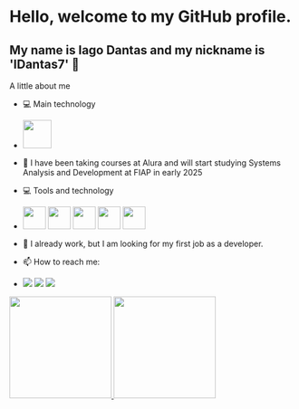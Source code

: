 # Hello, welcome to my GitHub profile.
## My name is Iago Dantas and my nickname is 'IDantas7' 👋

A little about me

- 💻 Main technology
- <img src="https://cdn.jsdelivr.net/gh/devicons/devicon@latest/icons/java/java-plain-wordmark.svg" width="50" height="50" />
- 🌱 I have been taking courses at Alura and will start studying Systems Analysis and Development at FIAP in early 2025
- 💻 Tools and technology
- <img loading='lazy' src="https://cdn.jsdelivr.net/gh/devicons/devicon@latest/icons/html5/html5-original-wordmark.svg" width="40" height="40"/>         <img loading='lazy' src="https://cdn.jsdelivr.net/gh/devicons/devicon@latest/icons/css3/css3-original-wordmark.svg" width="40" height="40"/>         <img loading='lazy' src="https://cdn.jsdelivr.net/gh/devicons/devicon@latest/icons/javascript/javascript-original.svg" width="40" height="40"/>         <img src="https://cdn.jsdelivr.net/gh/devicons/devicon@latest/icons/python/python-original-wordmark.svg" width="40" height="40"/>         <img loading="lazy" src="https://cdn.jsdelivr.net/gh/devicons/devicon@latest/icons/git/git-original.svg" width="40" height="40"/>
         
- 👯 I already work, but I am looking for my first job as a developer.
- 📫 How to reach me:
- <div>
  <a href='https://www.instagram.com/iaagodantas/' target="_blank"><img loading="lazy" src="https://img.shields.io/badge/-Instagram-%23E4405F?style=for-the-badge&logo=instagram&logoColor=white" target="_blank"></a>    <a href="https://www.linkedin.com/in/iago-dantas-6380a31b5/" target="_blank"><img loading="lazy" src="https://img.shields.io/badge/-LinkedIn-%230077B5?style=for-the-badge&logo=linkedin&logoColor=white" target="_blank"></a>    <a href = "mailto:contato@iagodantas8955@gmail.com"><img loading="lazy" src="https://img.shields.io/badge/Gmail-D14836?style=for-the-badge&logo=gmail&logoColor=white" target="_blank"></a>  
</div>


<div>
<a href="https://github.com/iDantas7">
<img loading="lazy" height="180em" src="https://github-readme-stats.vercel.app/api/top-langs/?username=iDantas7&layout=compact&langs_count=7&theme=dracula"/>
<img loading="lazy" height="180em" src="https://github-readme-stats.vercel.app/api?username=iDantas7&show_icons=true&theme=dracula&include_all_commits=true&count_private=true"/>
</div>

